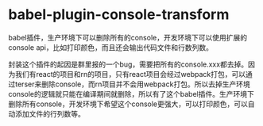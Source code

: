 # babel-plugin-console-transform

babel插件，生产环境下可以删除所有的console，开发环境下可以使用扩展的console api，比如打印颜色，而且还会输出代码文件和行数列数。

封装这个插件的起因是群里报的一个bug，需要把所有的console.xxx都去掉。因为我们有react的项目和rn的项目，只有react项目会经过webpack打包，可以通过terser来删除console，而rn项目并不会用webpack打包。所以去掉生产环境console的逻辑就只能在编译期间就删除，所以有了这个babel插件。生产环境下删除所有console，开发环境下希望这个console更强大，可以打印颜色，可以自动添加文件的行列数等。



